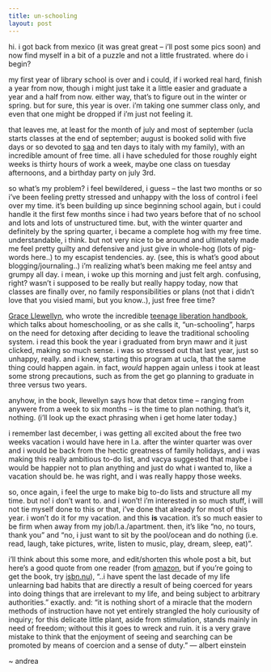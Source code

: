 ```yaml
---
title: un-schooling    
layout: post
---
```


hi. i got back from mexico (it was great great &#8211; i&#8217;ll post some pics soon) and now find myself in a bit of a puzzle and not a little frustrated. where do i begin?

my first year of library school is over and i could, if i worked real hard, finish a year from now, though i might just take it a little easier and graduate a year and a half from now. either way, that&#8217;s to figure out in the winter or spring. but for sure, this year is over. i&#8217;m taking one summer class only, and even that one might be dropped if i&#8217;m just not feeling it.

that leaves me, at least for the month of july and most of september (ucla starts classes at the end of september; august is booked solid with five days or so devoted to [saa][1] and ten days to italy with my family), with an incredible amount of free time. all i have scheduled for those roughly eight weeks is thirty hours of work a week, maybe one class on tuesday afternoons, and a birthday party on july 3rd.

so what&#8217;s my problem? i feel bewildered, i guess &#8211; the last two months or so i&#8217;ve been feeling pretty stressed and unhappy with the loss of control i feel over my time. it&#8217;s been building up since beginning school again, but i could handle it the first few months since i had two years before that of no school and lots and lots of unstructured time. but, with the winter quarter and definitely by the spring quarter, i became a complete hog with my free time. understandable, i think. but not very nice to be around and ultimately made me feel pretty guilty and defensive and just give in whole-hog (lots of pig-words here..) to my escapist tendencies. ay. (see, this is what&#8217;s good about blogging/journaling..) i&#8217;m realizing what&#8217;s been making me feel antsy and grumpy all day. i mean, i woke up this morning and just felt argh. confusing, right? wasn&#8217;t i supposed to be really but really happy today, now that classes are finally over, no family responsibilities or plans (not that i didn&#8217;t love that you visied mami, but you know..), just free free time?

[Grace Llewellyn][2], who wrote the incredible [teenage liberation handbook][3], which talks about homeschooling, or as she calls it, &#8220;un-schooling&#8221;, harps on the need for detoxing after deciding to leave the traditional schooling system. i read this book the year i graduated from bryn mawr and it just clicked, making so much sense. i was so stressed out that last year, just so unhappy, really. and i knew, starting this program at ucla, that the same thing could happen again. in fact, *would* happen again unless i took at least some strong precautions, such as from the get go planning to graduate in three versus two years.

anyhow, in the book, llewellyn says how that detox time &#8211; ranging from anywere from a week to six months &#8211; is the time to plan nothing. that&#8217;s it, nothing. (i&#8217;ll look up the exact phrasing when i get home later today.)

i remember last december, i was getting all excited about the free two weeks vacation i would have here in l.a. after the winter quarter was over and i would be back from the hectic greatness of family holidays, and i was making this really ambitious to-do list, and vacya suggested that maybe i would be happier not to plan anything and just do what i wanted to, like a vacation should be. he was right, and i was really happy those weeks.

so, once again, i feel the urge to make big to-do lists and structure all my time. but no! i don&#8217;t want to. and i won&#8217;t! i&#8217;m interested in so much stuff, i will not tie myself done to this or that, i&#8217;ve done that already for most of this year. i won&#8217;t do it for my vacation. and this **is** vacation. it&#8217;s so much easier to be firm when away from my job/l.a./apartment. then, it&#8217;s like &#8220;no, no tours, thank you&#8221; and &#8220;no, i just want to sit by the pool/ocean and do nothing (i.e. read, laugh, take pictures, write, listen to music, play, dream, sleep, eat)&#8221;.

i&#8217;ll think about this some more, and edit/shorten this whole post a bit, but here&#8217;s a good quote from one reader (from [amazon][4], but if you&#8217;re going to get the book, try [isbn.nu][4]), &#8220;..i have spent the last decade of my life unlearning bad habits that are directly a result of being coerced for years into doing things that are irrelevant to my life, and being subject to arbitrary authorities.&#8221; exactly. and: &#8220;it is nothing short of a miracle that the modern methods of instruction have not yet entirely strangled the holy curiousity of inquiry; for this delicate little plant, aside from stimulation, stands mainly in need of freedom; without this it goes to wreck and ruin. it is a very grave mistake to think that the enjoyment of seeing and searching can be promoted by means of coercion and a sense of duty.&#8221; &#8212; albert einstein

~ andrea

 [1]: http://www.archivists.org
 [2]: http://www.gracellewellyn.com/
 [3]: http://www.lowryhousepublishers.com/TeenageLiberationHandbook.htm
 [4]: http://www.amazon.com/exec/obidos/tg/detail/-/0962959170/